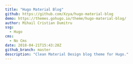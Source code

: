```yaml
---
title: "Hugo Material Blog"
github: https://github.com/Xzya/hugo-material-blog
demo: https://themes.gohugo.io/theme/hugo-material-blog/
author: Mihail Cristian Dumitru
ssg:
  - Hugo
cms:
  - No Cms
date: 2018-04-21T15:43:28Z
github_branch: master
description: "Clean Material Design blog theme for Hugo."
---
```


